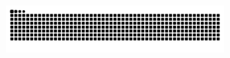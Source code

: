 <picture>
  <source media="(prefers-color-scheme: dark)" srcset="https://raw.githubusercontent.com/Bright-Ma/Bright-Ma/output/github-contribution-grid-snake-dark.svg">
  <source media="(prefers-color-scheme: light)" srcset="https://raw.githubusercontent.com/Bright-Ma/Bright-Ma/output/github-contribution-grid-snake.svg">
  <img alt="github contribution grid snake animation" src="https://raw.githubusercontent.com/Bright-Ma/Bright-Ma/output/github-contribution-grid-snake.svg">
</picture>
